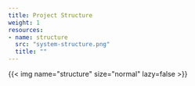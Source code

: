 ```yaml
---
title: Project Structure
weight: 1
resources:
- name: structure
  src: "system-structure.png"
  title: ""
---
```



{{< img name="structure" size="normal" lazy=false >}}